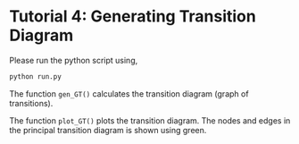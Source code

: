 # Tutorial 4: Generating Transition Diagram

Please run the python script using,

```bash
python run.py
```

The function `gen_GT()` calculates the transition diagram (graph of transitions). 

The function `plot_GT()` plots the transition diagram. The nodes and edges in the principal transition diagram is shown using green.
